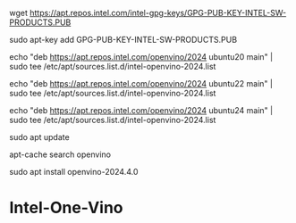 wget https://apt.repos.intel.com/intel-gpg-keys/GPG-PUB-KEY-INTEL-SW-PRODUCTS.PUB

sudo apt-key add GPG-PUB-KEY-INTEL-SW-PRODUCTS.PUB

echo "deb https://apt.repos.intel.com/openvino/2024 ubuntu20 main" | sudo tee /etc/apt/sources.list.d/intel-openvino-2024.list

echo "deb https://apt.repos.intel.com/openvino/2024 ubuntu22 main" | sudo tee /etc/apt/sources.list.d/intel-openvino-2024.list

echo "deb https://apt.repos.intel.com/openvino/2024 ubuntu24 main" | sudo tee /etc/apt/sources.list.d/intel-openvino-2024.list

sudo apt update

apt-cache search openvino

sudo apt install openvino-2024.4.0

# Intel-One-Vino
